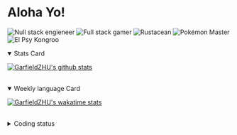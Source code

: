 # Aloha Yo!

![Null stack engieneer](https://img.shields.io/badge/-Null_stack_engineer-a890f0)
![Full stack gamer](https://img.shields.io/badge/-Full_stack_gamer-78c850)
![Rustacean](https://img.shields.io/badge/-Rustacean-f74c00)
![Pokémon Master](https://img.shields.io/badge/-Pokémon_Master-f8d030)
![El Psy Kongroo](https://img.shields.io/badge/-El_Psy_Kongroo-6890f0)


<details open>
<summary>Stats Card</summary>
 
[![GarfieldZHU's github stats](https://github-readme-stats.vercel.app/api?username=GarfieldZHU&show_icons=true&theme=tokyonight)](https://github.com/anuraghazra/github-readme-stats)
 
</details>

<br/>

<details open>
<summary>Weekly language Card</summary>
 
[![GarfieldZHU's wakatime stats](https://github-readme-stats.vercel.app/api/wakatime?username=AlohaYo&theme=nightowl&layout=compact)](https://github.com/GarfieldZHU/GarfieldZHU)


<br/>

</details>

<details>

<summary>Coding status</summary>

<br/>

<!--START_SECTION:waka-->
**🐱 My Github Data** 

> 🏆 211 Contributions in the Year 2021
 > 
> 📦 475.0 kB Used in Github's Storage 
 > 
> 🚫 Not Opted to Hire
 > 
> 📜 56 Public Repositories 
 > 
> 🔑 33 Private Repositories  
 > 
**I'm a Night 🦉** 

```text
🌞 Morning    71 commits     ███░░░░░░░░░░░░░░░░░░░░░░   14.49% 
🌆 Daytime    137 commits    ███████░░░░░░░░░░░░░░░░░░   27.96% 
🌃 Evening    181 commits    █████████░░░░░░░░░░░░░░░░   36.94% 
🌙 Night      101 commits    █████░░░░░░░░░░░░░░░░░░░░   20.61%

```


📊 **This Week I Spent My Time On** 

```text
💬 Programming Languages: 
TypeScript               11 hrs 38 mins      ████████████████░░░░░░░░░   64.1% 
SCSS                     3 hrs 59 mins       █████░░░░░░░░░░░░░░░░░░░░   22.01% 
JSON                     34 mins             ░░░░░░░░░░░░░░░░░░░░░░░░░   3.14% 
JavaScript               26 mins             ░░░░░░░░░░░░░░░░░░░░░░░░░   2.45% 
HTML                     23 mins             ░░░░░░░░░░░░░░░░░░░░░░░░░   2.2%

🔥 Editors: 
VS Code                  17 hrs 49 mins      ████████████████████████░   98.07% 
IntelliJ                 21 mins             ░░░░░░░░░░░░░░░░░░░░░░░░░   1.93%

💻 Operating System: 
Mac                      17 hrs 10 mins      ███████████████████████░░   94.53% 
Windows                  59 mins             █░░░░░░░░░░░░░░░░░░░░░░░░   5.47%

```


<!--END_SECTION:waka-->

</details>
